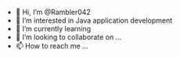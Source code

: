 - 👋 Hi, I’m @Rambler042
- 👀 I’m interested in Java application development
- 🌱 I’m currently learning 
- 💞️ I’m looking to collaborate on ...
- 📫 How to reach me ...

<!---
Rambler042/Rambler042 is a ✨ special ✨ repository because its `README.md` (this file) appears on your GitHub profile.
You can click the Preview link to take a look at your changes.
--->
